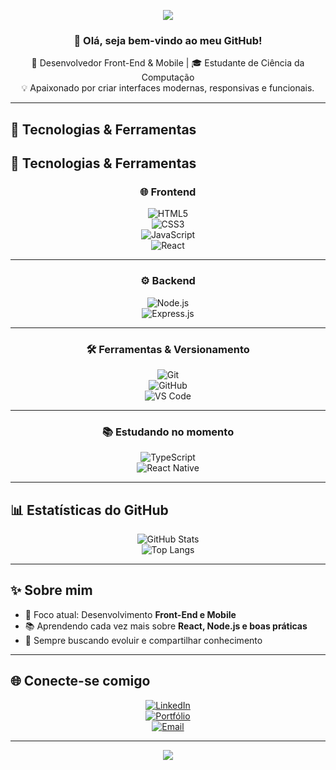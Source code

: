 <!-- Banner animado -->
<p align="center">
  <img src="https://capsule-render.vercel.app/api?type=waving&color=6A5ACD&height=200&section=header&text=Matheus%20Felipe&fontSize=40&fontColor=fff&animation=fadeIn&fontAlignY=35" />
</p>

<!-- Apresentação -->
<h3 align="center">👋 Olá, seja bem-vindo ao meu GitHub!</h3>
<p align="center">
  🚀 Desenvolvedor Front-End & Mobile | 🎓 Estudante de Ciência da Computação <br/>
  💡 Apaixonado por criar interfaces modernas, responsivas e funcionais.
</p>

---

## 🚀 Tecnologias & Ferramentas
## 🚀 Tecnologias & Ferramentas  

<div align="center">

### 🌐 Frontend  
![HTML5](https://img.shields.io/badge/HTML5-E34F26?style=for-the-badge&logo=html5&logoColor=fff)  
![CSS3](https://img.shields.io/badge/CSS3-1572B6?style=for-the-badge&logo=css3&logoColor=fff)  
![JavaScript](https://img.shields.io/badge/JavaScript-F7DF1E?style=for-the-badge&logo=javascript&logoColor=000)  
![React](https://img.shields.io/badge/React-61DAFB?style=for-the-badge&logo=react&logoColor=000)  

---

### ⚙️ Backend  
![Node.js](https://img.shields.io/badge/Node.js-339933?style=for-the-badge&logo=node.js&logoColor=fff)  
![Express.js](https://img.shields.io/badge/Express.js-000?style=for-the-badge&logo=express&logoColor=fff)  

---

### 🛠️ Ferramentas & Versionamento  
![Git](https://img.shields.io/badge/Git-F05032?style=for-the-badge&logo=git&logoColor=fff)  
![GitHub](https://img.shields.io/badge/GitHub-181717?style=for-the-badge&logo=github&logoColor=fff)  
![VS Code](https://img.shields.io/badge/VS%20Code-007ACC?style=for-the-badge&logo=visualstudiocode&logoColor=fff)  

---

### 📚 Estudando no momento  
![TypeScript](https://img.shields.io/badge/TypeScript-3178C6?style=for-the-badge&logo=typescript&logoColor=fff)  
![React Native](https://img.shields.io/badge/React%20Native-61DAFB?style=for-the-badge&logo=react&logoColor=000)  

</div>


---

## 📊 Estatísticas do GitHub
<div align="center">

![GitHub Stats](https://github-readme-stats.vercel.app/api?username=SeuUsuarioGitHub&show_icons=true&theme=radical&hide_border=true&bg_color=0D1117&title_color=6A5ACD&icon_color=6A5ACD)  
![Top Langs](https://github-readme-stats.vercel.app/api/top-langs/?username=SeuUsuarioGitHub&layout=compact&theme=radical&hide_border=true&bg_color=0D1117&title_color=6A5ACD)  

</div>

---

## ✨ Sobre mim
- 🎯 Foco atual: Desenvolvimento **Front-End e Mobile**  
- 📚 Aprendendo cada vez mais sobre **React, Node.js e boas práticas**  
- 🌱 Sempre buscando evoluir e compartilhar conhecimento  

---

## 🌐 Conecte-se comigo
<div align="center">

[![LinkedIn](https://img.shields.io/badge/LinkedIn-0A66C2?style=for-the-badge&logo=linkedin&logoColor=white)](https://www.linkedin.com/in/seu-linkedin)  
[![Portfólio](https://img.shields.io/badge/Portfólio-000?style=for-the-badge&logo=vercel&logoColor=white)](https://seu-portfolio.com)  
[![Email](https://img.shields.io/badge/Email-D14836?style=for-the-badge&logo=gmail&logoColor=white)](mailto:seuemail@gmail.com)  

</div>

---

<!-- Rodapé com animação -->
<p align="center">
  <img src="https://capsule-render.vercel.app/api?type=waving&color=6A5ACD&height=120&section=footer"/>
</p>
